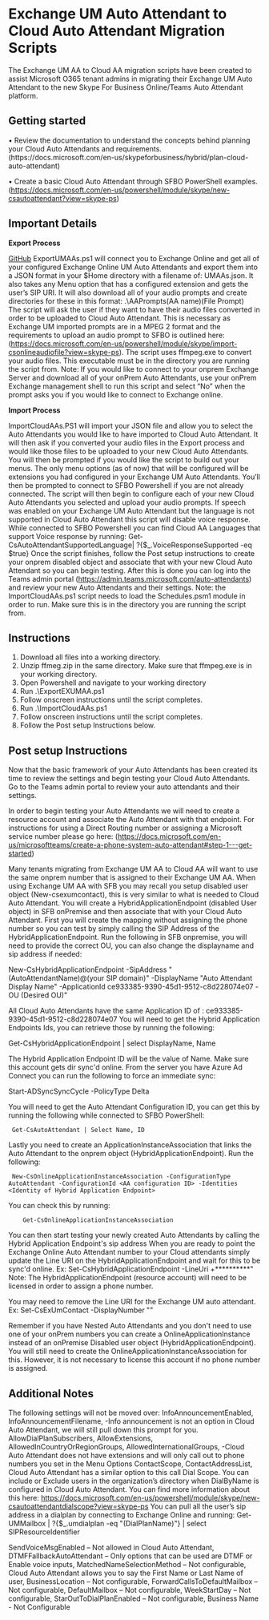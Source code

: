 <h1>Exchange UM Auto Attendant to Cloud Auto Attendant Migration Scripts</h1>

The Exchange UM AA to Cloud AA migration scripts have been created to assist Microsoft O365 tenant admins in migrating their Exchange UM Auto Attendant to the new Skype For Business Online/Teams Auto Attendant platform.


<h2>Getting started</h2>
•	Review the documentation to understand the concepts behind planning your Cloud Auto Attendants and requirements. (https://docs.microsoft.com/en-us/skypeforbusiness/hybrid/plan-cloud-auto-attendant)

•	Create a basic Cloud Auto Attendant through SFBO PowerShell examples.
(https://docs.microsoft.com/en-us/powershell/module/skype/new-csautoattendant?view=skype-ps)


<h2>Important Details</h2>

**Export Process**

[GitHub](http://github.com)
ExportUMAAs.ps1 will connect you to Exchange Online and get all of your configured Exchange Online UM Auto Attendants and export them into a JSON format in your $Home directory with a filename of: UMAAs.json. It also takes any Menu option that has a configured extension and gets the user’s SIP URI. 
It will also download all of your audio prompts and create directories for these in this format:
.\AAPrompts\(AA name)\(File Prompt)\
The script will ask the user if they want to have their audio files converted in order to be uploaded to Cloud Auto Attendant. This is necessary as Exchange UM imported prompts are in a MPEG 2 format and the requirements to upload an audio prompt to SFBO is outlined here: (https://docs.microsoft.com/en-us/powershell/module/skype/import-csonlineaudiofile?view=skype-ps). The script uses ffmpeg.exe to convert your audio files. This executable must be in the directory you are running the script from.
Note: If you would like to connect to your onprem Exchange Server and download all of your onPrem Auto Attendants, use your onPrem Exchange management shell to run this script and select “No” when the prompt asks you if you would like to connect to Exchange online.

**Import Process**

ImportCloudAAs.PS1 will import your JSON file and allow you to select the Auto Attendants you would like to have imported to Cloud Auto Attendant. 
It will then ask if you converted your audio files in the Export process and would like those files to be uploaded to your new Cloud Auto Attendants.
You will then be prompted if you would like the script to build out your menus. The only menu options (as of now) that will be configured will be extensions you had configured in your Exchange UM Auto Attendants.
You’ll then be prompted to connect to SFBO Powershell if you are not already connected.
The script will then begin to configure each of your new Cloud Auto Attendants you selected and upload your audio prompts. If speech was enabled on your Exchange UM Auto Attendant but the language is not supported in Cloud Auto Attendant this script will disable voice response. While connected to SFBO Powershell you can find Cloud AA Languages that support Voice response by running:
 Get-CsAutoAttendantSupportedLanguage| ?{$_.VoiceResponseSupported -eq $true} 
Once the script finishes, follow the Post setup instructions to create your onprem disabled object and associate that with your new Cloud Auto Attendant so you can begin testing.
After this is done you can log into the Teams admin portal (https://admin.teams.microsoft.com/auto-attendants) and review your new Auto Attendants and their settings.
Note: the ImportCloudAAs.ps1 script needs to load the Schedules.psm1 module in order to run. Make sure this is in the directory you are running the script from.


<h2>Instructions</h2>

1.	Download all files into a working directory. 
2.	Unzip ffmeg.zip in the same directory. Make sure that ffmpeg.exe is in your working directory.
3.	Open Powershell and navigate to your working directory
4.	Run .\ExportEXUMAA.ps1
5.	Follow onscreen instructions until the script completes.
6.	Run .\ImportCloudAAs.ps1
7.	Follow onscreen instructions until the script completes.
8.	Follow the Post setup Instructions below.


<h2>Post setup Instructions</h2>

Now that the basic framework of your Auto Attendants has been created its time to review the settings and begin testing your Cloud Auto Attendants. Go to the Teams admin portal to review your auto attendants and their settings.

In order to begin testing your Auto Attendants we will need to create a resource account and associate the Auto Attendant with that endpoint. For instructions for using a Direct Routing number or assigning a Microsoft service number please go here: (https://docs.microsoft.com/en-us/microsoftteams/create-a-phone-system-auto-attendant#step-1---get-started)

Many tenants migrating from Exchange UM AA to Cloud AA will want to use the same onprem number that is assigned to their Exchange UM AA. When using Exchange UM AA with SFB you may recall you setup disabled user object (New-csexumcontact), this is very similar to what is needed to Cloud Auto Attendant. You will create a HybridApplicationEndpoint (disabled User object) in SFB onPremise and then associate that with your Cloud Auto Attendant. First you will create the mapping without assigning the phone number so you can test by simply calling the SIP Address of the HybridApplicationEndpoint.
Run the following in SFB onpremise, you will need to provide the correct OU, you can also change the displayname and sip address if needed:
    
New-CsHybridApplicationEndpoint -SipAddress "(AutoAttendantName)@(your SIP domain)" -DisplayName "Auto Attendant Display Name" -ApplicationId ce933385-9390-45d1-9512-c8d228074e07 -OU (Desired OU)"

All Cloud Auto Attendants have the same Application ID of : ce933385-9390-45d1-9512-c8d228074e07
You will need to get the Hybrid Application Endpoints Ids, you can retrieve those by running the following: 

Get-CsHybridApplicationEndpoint | select DisplayName, Name

The Hybrid Application Endpoint ID will be the value of Name. Make sure this account gets dir sync'd online. From the server you have Azure Ad Connect you can run the following to force an immediate sync:

Start-ADSyncSyncCycle -PolicyType Delta

You will need to get the Auto Attendant Configuration ID, you can get this by running the following while connected to SFBO PowerShell: 

   	 Get-CsAutoAttendant | Select Name, ID

Lastly you need to create an ApplicationInstanceAssociation that links the Auto Attendant to the onprem object (HybridApplicationEndpoint). Run the following:

   	 New-CsOnlineApplicationInstanceAssociation -ConfigurationType AutoAttendant -ConfigurationId <AA configuration ID> -Identities <Identity of Hybrid Application Endpoint>
	
You can check this by running: 

    	Get-CsOnlineApplicationInstanceAssociation

You can then start testing your newly created Auto Attendants by calling the Hybrid Application Endpoint's sip address When you are ready to point the Exchange Online Auto Attendant number to your Cloud attendants simply update the Line URI on the HybridApplicationEndpoint and wait for this to be sync'd online.    Ex: Set-CsHybridApplicationEndpoint -LineUri +**********"
Note: The HybridApplicationEndpoint (resource account) will need to be licensed in order to assign a phone number.

You may need to remove the Line URI for the Exchange UM auto attendant. 
    Ex: Set-CsExUmContact -DisplayNumber ""

Remember if you have Nested Auto Attendants and you don't need to use one of your onPrem numbers you can create a OnlineApplicationInstance instead of an onPremise Disabled user object (HybridApplicationEndpoint). You will still need to create the OnlineApplicationInstanceAssociation for this. However, it is not necessary to license this account if no phone number is assigned.


<h2>Additional Notes</h2>

The following settings will not be moved over:
InfoAnnouncementEnabled,
InfoAnnouncementFilename,
-Info announcement is not an option in Cloud Auto Attendant, we will still pull down this prompt for you.
AllowDialPlanSubscribers,
AllowExtensions,
AllowedInCountryOrRegionGroups,
AllowedInternationalGroups,
-Cloud Auto Attendant does not have extensions and will only call out to phone numbers you set in the Menu Options
ContactScope,
ContactAddressList,
Cloud Auto Attendant has a similar option to this call Dial Scope. You can include or Exclude users in the organization’s directory when DialByName is configured in Cloud Auto Attendant. You can find more information about this here: https://docs.microsoft.com/en-us/powershell/module/skype/new-csautoattendantdialscope?view=skype-ps
You can pull all the user’s sip address in a dialplan by connecting to Exchange Online and running:
Get-UMMailbox | ?{$_.umdialplan -eq "(DialPlanName)"} | select SIPResourceIdentifier 

SendVoiceMsgEnabled – Not allowed in Cloud Auto Attendant,
DTMFFallbackAutoAttendant – Only options that can be used are DTMF or Enable voice inputs,
MatchedNameSelectionMethod – Not configurable, Cloud Auto Attendant allows you to say the First Name or Last Name of user,
BusinessLocation – Not configurable,
ForwardCallsToDefaultMailbox – Not configurable,
DefaultMailbox – Not configurable,
WeekStartDay – Not configurable,
StarOutToDialPlanEnabled – Not configurable,
Business Name - Not Configurable

